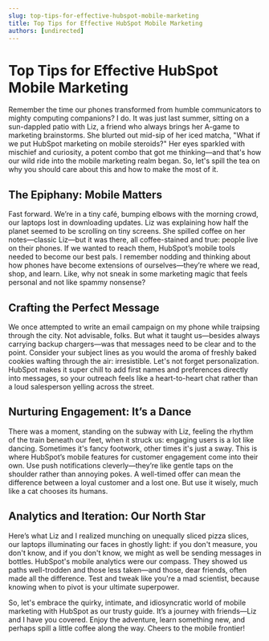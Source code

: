 ```yaml
---
slug: top-tips-for-effective-hubspot-mobile-marketing
title: Top Tips for Effective HubSpot Mobile Marketing
authors: [undirected]
---
```


# Top Tips for Effective HubSpot Mobile Marketing

Remember the time our phones transformed from humble communicators to mighty computing companions? I do. It was just last summer, sitting on a sun-dappled patio with Liz, a friend who always brings her A-game to marketing brainstorms. She blurted out mid-sip of her iced matcha, "What if we put HubSpot marketing on mobile steroids?" Her eyes sparkled with mischief and curiosity, a potent combo that got me thinking—and that's how our wild ride into the mobile marketing realm began. So, let's spill the tea on why you should care about this and how to make the most of it.

## The Epiphany: Mobile Matters

Fast forward. We’re in a tiny café, bumping elbows with the morning crowd, our laptops lost in downloading updates. Liz was explaining how half the planet seemed to be scrolling on tiny screens. She spilled coffee on her notes—classic Liz—but it was there, all coffee-stained and true: people live on their phones. If we wanted to reach them, HubSpot’s mobile tools needed to become our best pals. I remember nodding and thinking about how phones have become extensions of ourselves—they’re where we read, shop, and learn. Like, why not sneak in some marketing magic that feels personal and not like spammy nonsense?

## Crafting the Perfect Message

We once attempted to write an email campaign on my phone while traipsing through the city. Not advisable, folks. But what it taught us—besides always carrying backup chargers—was that messages need to be clear and to the point. Consider your subject lines as you would the aroma of freshly baked cookies wafting through the air: irresistible. Let's not forget personalization. HubSpot makes it super chill to add first names and preferences directly into messages, so your outreach feels like a heart-to-heart chat rather than a loud salesperson yelling across the street.

## Nurturing Engagement: It’s a Dance

There was a moment, standing on the subway with Liz, feeling the rhythm of the train beneath our feet, when it struck us: engaging users is a lot like dancing. Sometimes it's fancy footwork, other times it's just a sway. This is where HubSpot’s mobile features for customer engagement come into their own. Use push notifications cleverly—they’re like gentle taps on the shoulder rather than annoying pokes. A well-timed offer can mean the difference between a loyal customer and a lost one. But use it wisely, much like a cat chooses its humans.

## Analytics and Iteration: Our North Star

Here’s what Liz and I realized munching on unequally sliced pizza slices, our laptops illuminating our faces in ghostly light: if you don't measure, you don't know, and if you don't know, we might as well be sending messages in bottles. HubSpot's mobile analytics were our compass. They showed us paths well-trodden and those less taken—and those, dear friends, often made all the difference. Test and tweak like you're a mad scientist, because knowing when to pivot is your ultimate superpower.

So, let's embrace the quirky, intimate, and idiosyncratic world of mobile marketing with HubSpot as our trusty guide. It’s a journey with friends—Liz and I have you covered. Enjoy the adventure, learn something new, and perhaps spill a little coffee along the way. Cheers to the mobile frontier!